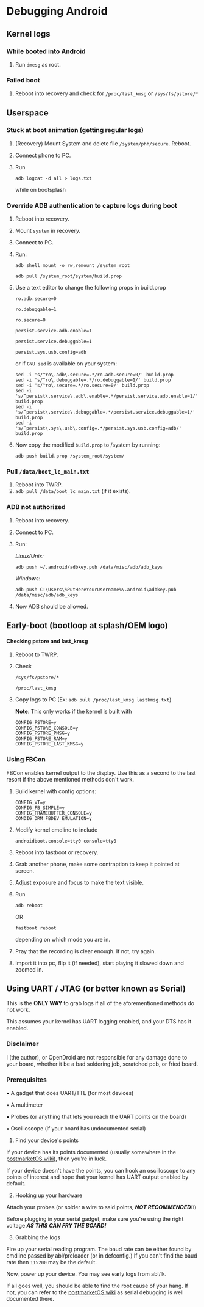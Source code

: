 # Debugging Android

## Kernel logs

### While booted into Android
1) Run `dmesg` as root. 

### Failed boot
1) Reboot into recovery and check for `/proc/last_kmsg` or `/sys/fs/pstore/*`

## Userspace

### Stuck at boot animation (getting regular logs)
1) (Recovery) Mount System and delete file `/system/phh/secure`. Reboot.
2) Connect phone to PC.
3) Run 

    ```adb logcat -d all > logs.txt```

    while on bootsplash

### Override ADB authentication to capture logs during boot
1) Reboot into recovery.
2) Mount `system` in recovery.
3) Connect to PC.
4) Run:

    ```adb shell mount -o rw,remount /system_root```

    ```adb pull /system_root/system/build.prop```

5) Use a text editor to change the following props in build.prop 

    ```ro.adb.secure=0```
    
    ```ro.debuggable=1```
    
    ```ro.secure=0```
    
    ```persist.service.adb.enable=1```
    
    ```persist.service.debuggable=1```
    
    ```persist.sys.usb.config=adb```

    or if `GNU sed` is available on your system:

    ```
    sed -i 's/^ro\.adb\.secure=.*/ro.adb.secure=0/' build.prop
    sed -i 's/^ro\.debuggable=.*/ro.debuggable=1/' build.prop
    sed -i 's/^ro\.secure=.*/ro.secure=0/' build.prop
    sed -i 's/^persist\.service\.adb\.enable=.*/persist.service.adb.enable=1/' build.prop
    sed -i 's/^persist\.service\.debuggable=.*/persist.service.debuggable=1/' build.prop
    sed -i 's/^persist\.sys\.usb\.config=.*/persist.sys.usb.config=adb/' build.prop
    ```

6) Now copy the modified `build.prop` to /system by running:
    
    ```adb push build.prop /system_root/system/```

### Pull `/data/boot_lc_main.txt` 
1) Reboot into TWRP.
2) `adb pull /data/boot_lc_main.txt` (if it exists).

### ADB not authorized
1) Reboot into recovery.
2) Connect to PC.
3) Run:

    *Linux/Unix:*
    
    ```adb push ~/.android/adbkey.pub /data/misc/adb/adb_keys```

    *Windows:*
    
    ```adb push C:\Users\%PutHereYourUsername%\.android\adbkey.pub /data/misc/adb/adb_keys```

4) Now ADB should be allowed.

## Early-boot (bootloop at splash/OEM logo)

#### Checking pstore and last_kmsg
1) Reboot to TWRP.
2) Check

    ```/sys/fs/pstore/*```

    ```/proc/last_kmsg```

3) Copy logs to PC (Ex: `adb pull /proc/last_kmsg lastkmsg.txt`)

    **Note**: This only works if the kernel is built with 
    ```
    CONFIG_PSTORE=y
    CONFIG_PSTORE_CONSOLE=y
    CONFIG_PSTORE_PMSG=y
    CONFIG_PSTORE_RAM=y
    CONFIG_PSTORE_LAST_KMSG=y
    ```

### Using FBCon

FBCon enables kernel output to the display. Use this as a second to the last resort if the above mentioned methods don't work.

1) Build kernel with config options:
    ```
    CONFIG_VT=y
    CONFIG_FB_SIMPLE=y
    CONFIG_FRAMEBUFFER_CONSOLE=y
    CONDIG_DRM_FBDEV_EMULATION=y
    ```
2) Modify kernel cmdline to include

    ```
    androidboot.console=tty0 console=tty0
    ```

3) Reboot into fastboot or recovery.

4) Grab another phone, make some contraption to keep it pointed at screen.

5) Adjust exposure and focus to make the text visible.

6) Run
    ```
    adb reboot
    ```
    OR
    ```
    fastboot reboot
    ```
    depending on which mode you are in.

7) Pray that the recording is clear enough. If not, try again.

8) Import it into pc, flip it (if needed), start playing it slowed down and zoomed in.

## Using UART / JTAG (or better known as Serial)

This is the **ONLY WAY** to grab logs if all of the aforementioned methods do not work.

This assumes your kernel has UART logging enabled, and your DTS has it enabled.

### Disclaimer
I (the author), or OpenDroid are not responsible for any damage done to your board, whether it be a bad soldering job, scratched pcb, or fried board.

### Prerequisites
• A gadget that does UART/TTL (for most devices)

• A multimeter

• Probes (or anything that lets you reach the UART points on the board)

• Oscilloscope (if your board has undocumented serial)


1) Find your device's points

If your device has its points documented (usually somewhere in the [postmarketOS wiki](https://wiki.postmarketos.org)), then you're in luck.

If your device doesn't have the points, you can hook an oscilloscope to any points of interest and hope that your kernel has UART output enabled by default.

2) Hooking up your hardware

Attach your probes (or solder a wire to said points, ***NOT RECOMMENDED!!***)

Before plugging in your serial gadget, make sure you're using the right voltage ***AS THIS CAN FRY THE BOARD!***

3) Grabbing the logs

Fire up your serial reading program. The baud rate can be either found by cmdline passed by abl/preloader (or in defconfig.) If you can't find the baud rate then `115200` may be the default.

Now, power up your device. You may see early logs from abl/lk.

If all goes well, you should be able to find the root cause of your hang. If not, you can refer to the [postmarketOS wiki](https://wiki.postmarketos.org/wiki/Serial_debugging) as serial debugging is well documented there.
